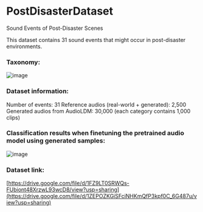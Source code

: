 # PostDisasterDataset
Sound Events of Post-Disaster Scenes

This dataset contains 31 sound events that might occur in post-disaster environments.

### Taxonomy:
![image](https://github.com/tuananhphamds/PostDisasterDataset/assets/60763901/7a6d02ae-36e4-4d62-a400-5748613fdcb2)

### Dataset information:
Number of events: 31
Reference audios (real-world + generated): 2,500
Generated audios from AudioLDM: 30,000 (each category contains 1,000 clips)

### Classification results when finetuning the pretrained audio model using generated samples:
![image](https://github.com/tuananhphamds/PostDisasterDataset/assets/60763901/eb61b0d8-9f23-4feb-9587-589a90ffc179)


### Dataset link:
[https://drive.google.com/file/d/1FZ9LT0SRWQs-FUbiont48XrzwL93wcD8/view?usp=sharing](https://drive.google.com/file/d/1ZEPOZKGiSFciNHKmQfP3kpf0C_6G487u/view?usp=sharing)

